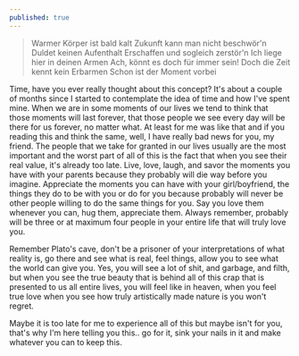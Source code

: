 ```yaml
---
published: true
---
```

> Warmer Körper ist bald kalt Zukunft kann man nicht beschwör'n Duldet
> keinen Aufenthalt Erschaffen und sogleich zerstör'n Ich liege hier in
> deinen Armen Ach, könnt es doch für immer sein! Doch die Zeit kennt
> kein Erbarmen Schon ist der Moment vorbei

Time, have you ever really thought about this concept? It's about a couple of months since I started to contemplate the idea of time and how I've spent mine. When we are in some moments of our lives we tend to think that those moments will last forever, that those people we see every day will be there for us forever, no matter what. At least for me was like that and if you reading this and think the same, well, I have really bad news for you, my friend. The people that we take for granted in our lives usually are the most important and the worst part of all of this is the fact that when you see their real value, it's already too late. Live, love, laugh, and savor the moments you have with your parents because they probably will die way before you imagine. Appreciate the moments you can have with your girl/boyfriend, the things they do to be with you or do for you because probably will never be other people willing to do the same things for you. Say you love them whenever you can, hug them, appreciate them. Always remember, probably will be three or at maximum four people in your entire life that will truly love you.

Remember Plato's cave, don't be a prisoner of your interpretations of what reality is, go there and see what is real, feel things, allow you to see what the world can give you. Yes, you will see a lot of shit, and garbage, and filth, but when you see the true beauty that is behind all of this crap that is presented to us all entire lives, you will feel like in heaven, when you feel true love when you see how truly artistically made nature is you won't regret.

Maybe it is too late for me to experience all of this but maybe isn't for you, that's why I'm here telling you this.. go for it, sink your nails in it and make whatever you can to keep this.

